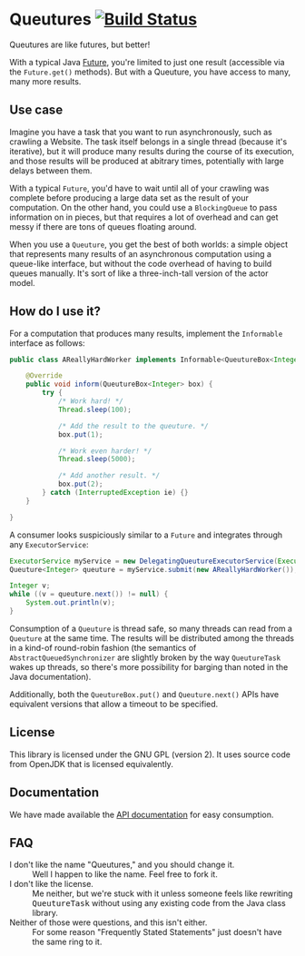 # Queutures [![Build Status](https://travis-ci.org/invectorate/queutures.png?branch=master)](https://travis-ci.org/invectorate/queutures)

Queutures are like futures, but better!

With a typical Java [Future](http://docs.oracle.com/javase/7/docs/api/java/util/concurrent/Future.html), you're limited to just one result (accessible via the `Future.get()` methods). But with a Queuture, you have access to many, many more results.

## Use case

Imagine you have a task that you want to run asynchronously, such as crawling a Website. The task itself belongs in a single thread (because it's iterative), but it will produce many results during the course of its execution, and those results will be produced at abitrary times, potentially with large delays between them.

With a typical `Future`, you'd have to wait until all of your crawling was complete before producing a large data set as the result of your computation. On the other hand, you could use a `BlockingQueue` to pass information on in pieces, but that requires a lot of overhead and can get messy if there are tons of queues floating around.

When you use a `Queuture`, you get the best of both worlds: a simple object that represents many results of an asynchronous computation using a queue-like interface, but without the code overhead of having to build queues manually. It's sort of like a three-inch-tall version of the actor model.

## How do I use it?

For a computation that produces many results, implement the `Informable` interface as follows:

```java
public class AReallyHardWorker implements Informable<QueutureBox<Integer>> {

    @Override
    public void inform(QueutureBox<Integer> box) {
        try {
            /* Work hard! */
            Thread.sleep(100);

            /* Add the result to the queuture. */
            box.put(1);

            /* Work even harder! */
            Thread.sleep(5000);

            /* Add another result. */
            box.put(2);
        } catch (InterruptedException ie) {}
    }

}
```

A consumer looks suspiciously similar to a `Future` and integrates through any `ExecutorService`:

```java
ExecutorService myService = new DelegatingQueutureExecutorService(Executors.newCachedThreadPool());
Queuture<Integer> queuture = myService.submit(new AReallyHardWorker());

Integer v;
while ((v = queuture.next()) != null) {
    System.out.println(v);
}
```

Consumption of a `Queuture` is thread safe, so many threads can read from a `Queuture` at the same time. The results will be distributed among the threads in a kind-of round-robin fashion (the semantics of `AbstractQueuedSynchronizer` are slightly broken by the way `QueutureTask` wakes up threads, so there's more possibility for barging than noted in the Java documentation).

Additionally, both the `QueutureBox.put()` and `Queuture.next()` APIs have equivalent versions that allow a timeout to be specified.

## License

This library is licensed under the GNU GPL (version 2). It uses source code from OpenJDK that is licensed equivalently.

## Documentation

We have made available the [API documentation](http://invectorate.github.com/queutures/apidocs/) for easy consumption.

## FAQ

<dl>
    <dt>I don't like the name "Queutures," and you should change it.</dt>
    <dd>Well I happen to like the name. Feel free to fork it.</dd>
    <dt>I don't like the license.</dt>
    <dd>Me neither, but we're stuck with it unless someone feels like rewriting <tt>QueutureTask</tt> without using any existing code from the Java class library.</dd>
    <dt>Neither of those were questions, and this isn't either.</dt>
    <dd>For some reason "Frequently Stated Statements" just doesn't have the same ring to it.</dd>
</dl>
